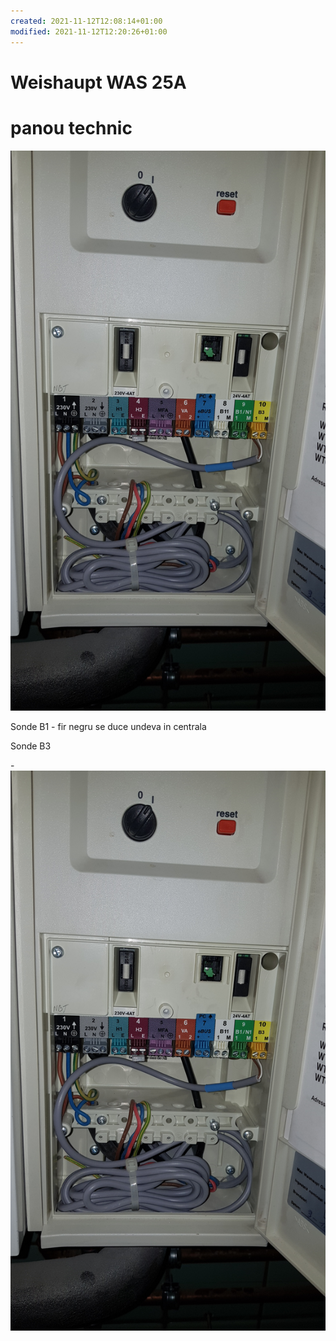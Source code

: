 ```yaml
---
created: 2021-11-12T12:08:14+01:00
modified: 2021-11-12T12:20:26+01:00
---
```


# Weishaupt  WAS 25A

# panou technic

![Image](./78b7e43eb9ac75737bd3bc16e312dd23.jpg)

Sonde B1 - fir negru se duce undeva in centrala

Sonde B3 

-![Image](./78b7e43eb9ac75737bd3bc16e312dd23.jpg)
